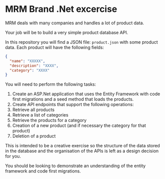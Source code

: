 # MRM Brand .Net excercise

MRM deals with many companies and handles a lot of product data.

Your job will be to build a very simple product database API.

In this repository you will find a JSON file: `product.json` with some product data. Each product will have the following fields:

```json
{
  "name": "XXXXX",
  "description": "XXXX",
  "category": "XXXX"
}
```

You will need to perform the following tasks:

1. Create an ASP.Net application that uses the Entity Framework with code first migrations and a seed method that loads the products.
2. Create API endpoints that support the following operations:
  1. Retrieve all products
  2. Retrieve a list of categories
  3. Retrieve the products for a category
  4. Creation of a new product (and if necessary the category for that product)
  5. Deletion of a product

This is intended to be a creative exercise so the structure of the data stored in the database and the organisation of the APIs is left as a design decision for you.

You should be looking to demonstrate an understanding of the entity framework and code first migrations.
